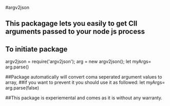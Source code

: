 #argv2json
## This packagage lets you easily to get ClI arguments passed to your node js process
## To initiate package 
argv2json = require('argv2json');
arg = new argv2json();
let myArgs= arg.parse()

##Package automatically will convert coma seperated argument values to array,
##if you want to prevent it you should use it as followed:
let myArgs= arg.parse(false)

##This package is experiemental and comes as it is without any warranty.